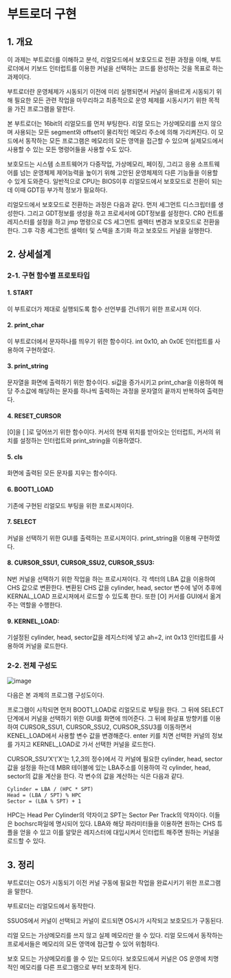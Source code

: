 # 부트로더 구현

## 1. 개요

이 과제는 부트로더를 이해하고 분석, 리얼모드에서 보호모드로 전환 과정을 이해, 부트로더에서 키보드 인터럽트를 이용한 커널을 선택하는 코드를 완성하는 것을 목표로 하는 과제이다.

 부트로더란 운영체제가 시동되기 이전에 미리 실행되면서 커널이 올바르게 시동되기 위해 필요한 모든 관련 작업을 마무리하고 최종적으로 운영 체제를 시동시키기 위한 목적을 가진 프로그램을 말한다.
 
 본 부트로더는 16bit의 리얼모드를 먼저 부팅한다. 리얼 모드는 가상메모리를 쓰지 않으며 사용되는 모든 segment와 offset이 물리적인 메모리 주소에 의해 가리켜진다. 이 모드에서 동작하는 모든 프로그램은 메모리의 모든 영역을 접근할 수 있으며 실제모드에서 사용할 수 있는 모든 명령어들을 사용할 수도 있다.
 
 보호모드는 시스템 소프트웨어가 다중작업, 가상메모리, 페이징, 그리고 응용 소프트웨어를 넘는 운영체제 제어능력을 높이기 위해 고안된 운영체제의 다른 기능들을 이용할 수 있게 도와준다. 일반적으로 CPU는 BIOS이후 리얼모드에서 보호모드로 전환이 되는데 이때 GDT등 부가적 정보가 필요하다.
 
 리얼모드에서 보호모드로 전환하는 과정은 다음과 같다. 먼저 세그먼트 디스크립터를 생성한다. 그리고 GDT정보를 생성을 하고 프로세서에 GDT정보를 설정한다. CR0 컨트롤 레지스터를 설정을 하고 jmp 명령으로 CS 세그먼트 셀렉터 변경과 보호모드로 전환을 한다. 그후 각종 세그먼트 셀렉터 및 스택을 초기화 하고 보호모드 커널을 실행한다. 
 
 ## 2. 상세설계
 
 ### 2-1. 구현 함수별 프로토타입
 
 #### 1. START

 이 부트로더가 제대로 실행되도록 함수 선언부를 건너뛰기 위한 프로시져 이다.
 
 #### 2. print_char
 
 이 부트로더에서 문자하나를 띄우기 위한 함수이다. int 0x10, ah 0x0E 인터럽트를 사용하여 구현하였다.
  
 #### 3. print_string
 
 문자열을 화면에 출력하기 위한 함수이다. si값을 증가시키고 print_char을 이용하여 해당 주소값에 해당하는 문자를 하나씩 출력하는 과정을 문자열의 끝까지 반복하여 출력한다.
 
 #### 4. RESET_CURSOR

 [0]을 [ ]로 덮어쓰기 위한 함수이다. 커서의 현재 위치를 받아오는 인터럽트, 커서의 위치를 설정하는 인터럽트와 print_string을 이용하였다. 
 
 #### 5. cls
 
  화면에 출력된 모든 문자를 지우는 함수이다.

 #### 6. BOOT1_LOAD
 
 기존에 구현된 리얼모드 부팅을 위한 프로시져이다.

#### 7. SELECT

 커널을 선택하기 위한 GUI를 출력하는 프로시져이다. print_string을 이용해 구현하였다.

#### 8. CURSOR_SSU1, CURSOR_SSU2, CURSOR_SSU3:
 
 N번 커널을 선택하기 위한 작업을 하는 프로시져이다. 각 섹터의 LBA 값을 이용하여 CHS 값으로 변환한다. 변환된 CHS 값을 cylinder, head, sector 변수에 넣어 추후에 KERNAL_LOAD 프로시져에서 로드할 수 있도록 한다. 또한 [O] 커서를 GUI에서 옮겨주는 역할을 수행한다.

#### 9. KERNEL_LOAD:
 
 기설정된 cylinder, head, sector값을 레지스터에 넣고 ah=2, int 0x13 인터럽트를 사용하여 커널을 로드한다. 
 
 ### 2-2. 전체 구성도
 
 ![image](https://user-images.githubusercontent.com/40683361/118363685-85f23480-b5d0-11eb-9b69-8be0d3d2a5f5.png)
 
다음은 본 과제의 프로그램 구성도이다.

 프로그램이 시작되면 먼저 BOOT1_LOAD로 리얼모드로 부팅을 한다. 그 뒤에 SELECT 단계에서 커널을 선택하기 위한 GUI를 화면에 띄어준다. 
 그 뒤에 화살표 방향키를 이용하여 CURSOR_SSU1, CURSOR_SSU2, CURSOR_SSU3를 이동하면서 KENEL_LOAD에서 사용할 변수 값을 변경해준다.
enter 키를 치면 선택한 커널의 정보를 가지고 KERNEL_LOAD로 가서 선택한 커널을 로드한다.

CURSOR_SSU‘X‘(’X‘는 1,2,3의 정수)에서 각 커널에 필요한 cylinder, head, sector 값을 설정을 하는데 MBR 테이블에 있는 LBA주소를 이용하여 각 cylinder, head, sector의 값을 계산을 한다. 
 각 변수의 값을 계산하는 식은 다음과 같다.
 
```
Cylinder = LBA / (HPC * SPT)
Head = (LBA / SPT) % HPC
Sector = (LBA % SPT) + 1
```

 HPC는 Head Per Cylinder의 약자이고 SPT는 Sector Per Track의 약자이다. 이들은 bochsrc파일에 명시되어 있다. 
 LBA와 해당 파라미터들을 이용하면 원하는 CHS 튜플을 얻을 수 있고 이를 알맞은 레지스터에 대입시켜서 인터럽트 해주면 원하는 커널을 로드할 수 있다. 
 
 ## 3. 정리
 
 
부트로더는 OS가 시동되기 이전 커널 구동에 필요한 작업을 완료시키기 위한 프로그램을 말한다.

부트로더는 리얼모드에서 동작한다. 

SSUOS에서 커널이 선택되고 커널이 로드되면 OS시가 시작되고 보호모드가 구동된다.

리얼 모드는 가상메모리를 쓰지 않고 실제 메모리만 쓸 수 있다. 
리얼 모드에서 동작하는 프로세서들은 메모리의 모든 영역에 접근할 수 있어 위험하다.

보호 모드는 가상메모리를 쓸 수 있는 모드이다.
보호모드에서 커널은 OS 운영에 치명적인 메모리를 다른 프로그램으로 부터 보호하게 된다.

